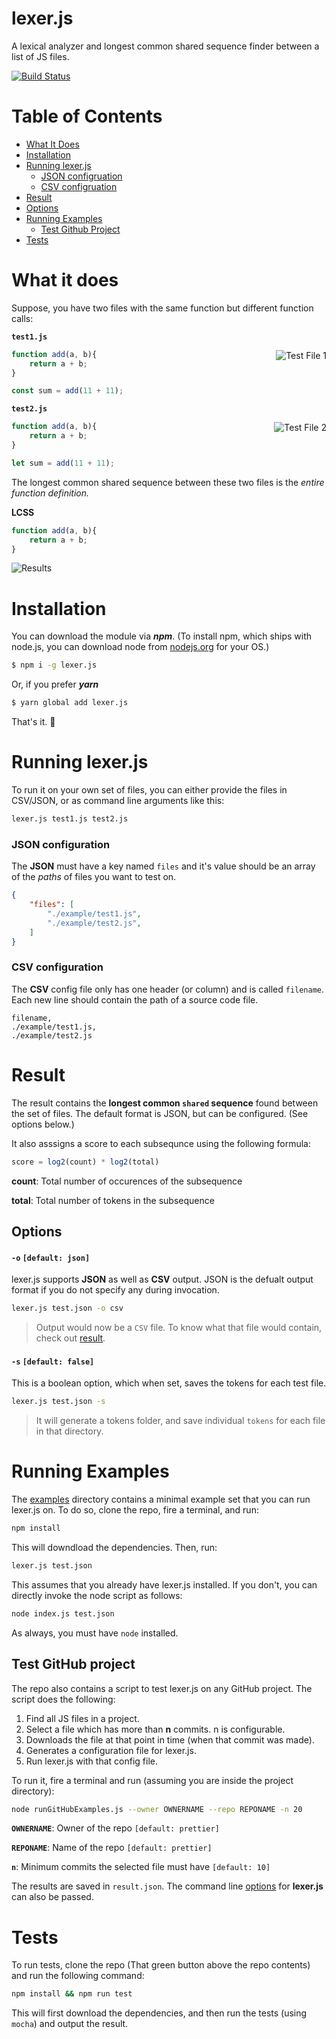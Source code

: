 # lexer.js

A lexical analyzer and longest common shared sequence finder between a list of JS files.

[![Build Status](https://travis-ci.com/abhisheksoni27/lexer.js.svg?token=cwN7xqik6Nx9bbtysewG&branch=master)](https://travis-ci.com/abhisheksoni27/lexer.js)

# Table of Contents

* [What It Does](#what-it-does)
* [Installation](#installation)
* [Running lexer.js](#running-lexer.js)
    - [JSON configruation](#json-configuration)
    - [CSV configruation](#csv-configuration)
* [Result](#result)
* [Options](#options)
* [Running Examples](#running-examples)
    - [Test Github Project](#test-github-project)
* [Tests](#tests)

# What it does

Suppose, you have two files with the same function but different function calls:

**`test1.js`**

<img alt="Test File 1" align="right" src ="https://raw.githubusercontent.com/abhisheksoni27/lexer.js/master/src/assets/test1.png">

```js
function add(a, b){
    return a + b;
}

const sum = add(11 + 11);
```

**`test2.js`**

<img alt="Test File 2" align="right" src ="https://raw.githubusercontent.com/abhisheksoni27/lexer.js/master/src/assets/test2.png">

```js
function add(a, b){
    return a + b;
}

let sum = add(11 + 11);
```

The longest common shared sequence between these two files is the *entire function definition.*

**LCSS**


```js
function add(a, b){
    return a + b;
}
```

![Results](https://raw.githubusercontent.com/abhisheksoni27/lexer.js/master/src/assets/result.png)

# Installation

You can download the module via ***npm***. (To install npm, which ships with node.js, you can download node from [nodejs.org](https://nodejs.org) for your OS.)

```bash
$ npm i -g lexer.js
```

Or, if you prefer ***yarn***

```bash
$ yarn global add lexer.js
```

That's it. 🎉

# Running lexer.js

To run it on your own set of files, you can either provide the files in CSV/JSON, or as command line arguments like this:

```bash
lexer.js test1.js test2.js
```

### JSON configuration
The **JSON** must have a key named `files` and it's value should be an array of the *paths* of files you want to test on.

```json
{
    "files": [
        "./example/test1.js",
        "./example/test2.js",
    ]
}
```

### CSV configuration

The **CSV** config file only has one header (or column) and is called `filename`. Each new line should contain the path of a source code file.

```csv
filename,
./example/test1.js,
./example/test2.js
```

# Result

The result contains the **longest common `shared` sequence** found between the set of files. The default format is JSON, but can be configured. (See options below.)

It also asssigns a score to each subsequnce using the following formula:

```js
score = log2(count) * log2(total)
```

**count**: Total number of occurences of the subsequence

**total**: Total number of tokens in the subsequence

## Options

#### **`-o`** `[default: json]`

lexer.js supports **JSON** as well as **CSV** output. JSON is the defualt output format if you do not specify any during invocation.

```bash
lexer.js test.json -o csv
```
> Output would now be a `CSV` file. To know what that file would contain, check out [result](#result).

#### **`-s`** `[default: false]`

This is a boolean option, which when set, saves the tokens for each test file.

```bash
lexer.js test.json -s
```

> It will generate a tokens folder, and save individual `tokens` for each file in that directory.

# Running Examples

The [examples](https://) directory contains a minimal example set that you can run lexer.js on. To do so, clone the repo, fire a terminal, and run:

```bash
npm install
```

This will downdload the dependencies. Then, run:

```bash
lexer.js test.json
```

This assumes that you already have lexer.js installed. If you don't, you can directly invoke the node script as follows:

```bash
node index.js test.json
```

As always, you must have `node` installed.

## Test GitHub project

The repo also contains a script to test lexer.js on any GitHub project. The script does the following:

1. Find all JS files in a project.
2. Select a file which has more than **n** commits. n is configurable.
3. Downloads the file at that point in time (when that commit was made).
4. Generates a configuration file for lexer.js.
5. Run lexer.js with that config file.

To run it, fire a terminal and run (assuming you are inside the project directory):

```bash
node runGitHubExamples.js --owner OWNERNAME --repo REPONAME -n 20
```

**`OWNERNAME`**: Owner of the repo `[default: prettier]`

**`REPONAME`**: Name of the repo `[default: prettier]`

**`n`**: Minimum commits the selected file must have `[default: 10]`

The results are saved in `result.json`. The command line [options](#options) for **lexer.js** can also be passed.

# Tests

To run tests, clone the repo (That green button above the repo contents) and run the following command:

```bash
npm install && npm run test
```

This will first download the dependencies, and then run the tests (using `mocha`) and output the result.
